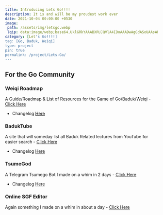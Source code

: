 ```yaml
---
title: Introducing Lets Go!!!!
description: It is and will be my proudest work ever
date: 2021-10-04 00:00:00 +0530
image: 
 path: /assets/img/letsgo.webp
 lqip: data:image/webp;base64,UklGRkYAAABXRUJQVlA4IDoAAADwAgCdASoUAAsAPzmGuVOvKSWisAgB4CcJZwAAetvwYAD+7IkF3l+7nr3OvWU0uSzkDw7AFgIBAAAA
category: [Let's Go!!!!]
tag: [Go, Baduk, Weiqi]
type: project 
pin: true
permalink: /project/Lets-Go/
---
```


## For the Go Community

### Weiqi Roadmap

A Guide/Roadmap & List of Resources for the Game of Go/Baduk/Weiqi - [Click Here](https://weiqi.soumyak4.in)
 - Changelog [Here](/project/Weiqi-Roadmap/)

### BadukTube

A site that will someday list all Baduk Related lectures from YouTube for easier search - [Click Here](https://baduktube.soumyak4.in)
 - Changelog [Here](/project/Baduk-Tube/)

### TsumeGod

A Telegram Tsumego Bot I made on a whim in 2 days - [Click Here](https://tsumegod.soumyak4.in)
 - Changelog [Here](/project/Tsume-God/)

### Online SGF Editor

Again something I made on a whim in about a day - [Click Here](https://sgf.soumyak4.in/)
